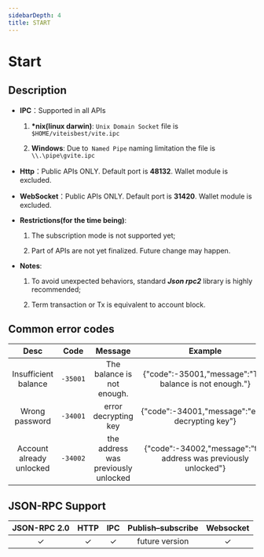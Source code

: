 ```yaml
---
sidebarDepth: 4
title: START
---
```


# Start
## Description
* **IPC**：Supported in all APIs

    1. **\*nix(linux darwin)**: `Unix Domain Socket` file is    `$HOME/viteisbest/vite.ipc`

    2. **Windows**: Due to` Named Pipe` naming limitation the file is  `\\.\pipe\gvite.ipc`
* **Http**：Public APIs ONLY. Default port is **48132**. Wallet module is excluded.

* **WebSocket**：Public APIs ONLY. Default port is **31420**. Wallet module is excluded.
* **Restrictions(for the time being)**:

    1. The subscription mode is not supported yet;

    2. Part of APIs are not yet finalized. Future change may happen.

* **Notes**:
    1. To avoid unexpected behaviors, standard ***Json rpc2*** library is highly recommended;
    
    2. Term transaction or Tx is equivalent to account block.


## Common error codes

|  Desc | Code | Message | Example |
|:------------:|:-----------:|:-----:|:-----:|
| Insufficient balance|  `-35001` |  The balance is not enough. |{"code":-35001,"message":"The balance is not enough."}|
| Wrong password	|  `-34001` | error decrypting key |{"code":-34001,"message":"error decrypting key"}|
| Account already unlocked	|  `-34002` |  the address was previously unlocked |{"code":-34002,"message":"the address was previously unlocked"}|

## JSON-RPC Support

|  JSON-RPC 2.0  | HTTP | IPC |Publish–subscribe |Websocket |
|:------------:|:-----------:|:-----:|:-----:|:-----:|
| &#x2713;|  &#x2713; |  &#x2713; |future version|&#x2713;|
